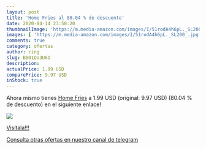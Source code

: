 ```yaml
---
layout: post
title: 'Home Fries al 80.04 % de descuento'
date: 2020-04-14 23:50:20
thumbnailImage: 'https://m.media-amazon.com/images/I/51rodA4h6pL._SL200_.jpg'
images: [ 'https://m.media-amazon.com/images/I/51rodA4h6pL._SL200_.jpg' ]
comments: true
category: ofertas
author: ring
slug: B001QU3U6O
description:
actualPrice: 1.99 USD
comparePrice: 9.97 USD
inStock: true
---
```


Ahora mismo tienes [Home Fries](https://www.amazon.com/dp/B001QU3U6O/?tag=redken08-20) a 1.99 USD (original: 9.97 USD) (80.04 %  de descuento) en el siguiente enlace!

[![](https://m.media-amazon.com/images/I/51rodA4h6pL._SL200_.jpg)](https://www.amazon.com/dp/B001QU3U6O/?tag=redken08-20)

[Visítala!!!](https://www.amazon.com/dp/B001QU3U6O/?tag=redken08-20)

[Consulta otras ofertas en nuestro canal de telegram](https://t.me/s/ofertas25)
